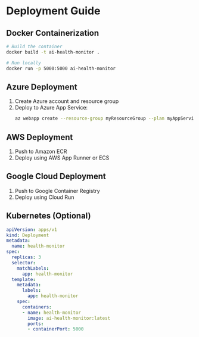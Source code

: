 # Deployment Guide

## Docker Containerization
```bash
# Build the container
docker build -t ai-health-monitor .

# Run locally
docker run -p 5000:5000 ai-health-monitor
```

## Azure Deployment
1. Create Azure account and resource group
2. Deploy to Azure App Service:
   ```bash
   az webapp create --resource-group myResourceGroup --plan myAppServicePlan --name ai-health-monitor --deployment-container-image-name ai-health-monitor
   ```

## AWS Deployment
1. Push to Amazon ECR
2. Deploy using AWS App Runner or ECS

## Google Cloud Deployment
1. Push to Google Container Registry
2. Deploy using Cloud Run

## Kubernetes (Optional)
```yaml
apiVersion: apps/v1
kind: Deployment
metadata:
  name: health-monitor
spec:
  replicas: 3
  selector:
    matchLabels:
      app: health-monitor
  template:
    metadata:
      labels:
        app: health-monitor
    spec:
      containers:
      - name: health-monitor
        image: ai-health-monitor:latest
        ports:
        - containerPort: 5000
```